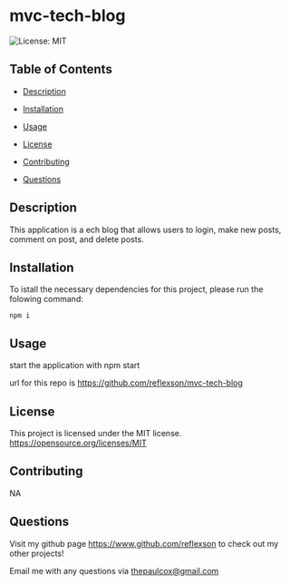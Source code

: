 # mvc-tech-blog
![License: MIT](https://img.shields.io/badge/License-MIT-yellow.svg)                                                                             


## Table of Contents
* [Description](#descrition)

* [Installation](#installation)

* [Usage](#usage)

* [License](#license)

* [Contributing](#contributing)



* [Questions](#questions)


## Description
This application is a ech blog that allows users to login, make new posts, comment on post, and delete posts.



## Installation

To istall the necessary dependencies for this project, please run the folowing command:
```
npm i
```



## Usage

start the application with npm start

url for this repo is
https://github.com/reflexson/mvc-tech-blog


## License

This project is licensed under the MIT license.
 https://opensource.org/licenses/MIT

## Contributing

NA


## Questions
Visit my github page https://www.github.com/reflexson to check out my other projects!

Email me with any questions via thepaulcox@gmail.com